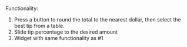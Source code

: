 Functionality: 
1. Press a button to round the total to the nearest dollar, then select the best tip from a table. 
2. Slide tip percentage to the desired amount
3. Widget with same functionality as #1

